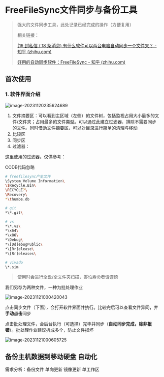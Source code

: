# FreeFileSync文件同步与备份工具

> 强大的文件同步工具，此处记录已经完成的操作（方便复用）
>
> 相关链接：
>
> [(19 封私信 / 18 条消息) 有什么软件可以两台电脑自动同步一个文件夹？ - 知乎 (zhihu.com)](https://www.zhihu.com/question/345199210)
>
> [好用的自动同步软件：FreeFileSync - 知乎 (zhihu.com)](https://zhuanlan.zhihu.com/p/266883367)



## 首次使用

### 1. 软件界面介绍

![image-20231120235624689](https://cdn.jsdelivr.net/gh/dancehole/image@main/codelabs/image-20231120235624689.png)

1. 文件摘要区：可以看到主区域（左侧）的文件树，包括监视占用大小最多的文件/文件夹；占用最多的文件类型。可以通过此建立过滤器，排除不需要同步的文件。同时借助文件摘要区，可以对目录进行简单的清理与移动
2. 比较区
3. 同步区
4. 过滤器：



这里使用的过滤器，仅供参考：

CODE代码忽略

```bash
# freefilesync产生文件
\System Volume Information\
\$Recycle.Bin\
\RECYCLE?\
\Recovery\
*\thumbs.db

# git
*\*.git\

# vs
*\*.vs\
*\x64\
*\x86\
*\Debug\
*\[Dd]ebugPublic\
*\[Rr]elease\
*\[Rr]eleases\

# vivado
\*.sim

```





>  使用时会进行全盘/全文件夹扫描，害怕寿命者请谨慎



我们另存为两种文件，一种为批处理作业

![image-20231121000420043](https://cdn.jsdelivr.net/gh/dancehole/image@main/codelabs/image-20231121000420043.png)

点击同步文件（下面），会打开软件界面并执行。比较完后可以查看文件异同，并**手动点击**同步

点击批处理文件，会后台执行（可选择）完毕并同步（**自动同步完成，除非报错**）。批处理作业建议拆成多个，防止文件损坏

![image-20231121000605725](https://cdn.jsdelivr.net/gh/dancehole/image@main/codelabs/image-20231121000605725.png)



## 备份主机数据到移动硬盘 自动化

需求分析：备份文件 单向更新 镜像更新 单工作区

